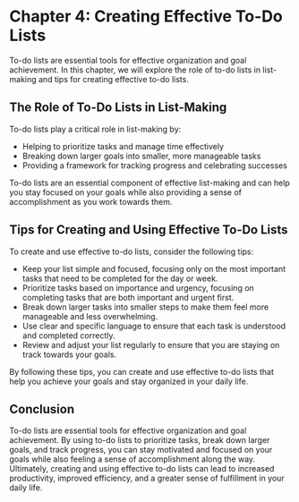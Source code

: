 Chapter 4: Creating Effective To-Do Lists
=========================================

To-do lists are essential tools for effective organization and goal achievement. In this chapter, we will explore the role of to-do lists in list-making and tips for creating effective to-do lists.

The Role of To-Do Lists in List-Making
--------------------------------------

To-do lists play a critical role in list-making by:

* Helping to prioritize tasks and manage time effectively
* Breaking down larger goals into smaller, more manageable tasks
* Providing a framework for tracking progress and celebrating successes

To-do lists are an essential component of effective list-making and can help you stay focused on your goals while also providing a sense of accomplishment as you work towards them.

Tips for Creating and Using Effective To-Do Lists
-------------------------------------------------

To create and use effective to-do lists, consider the following tips:

* Keep your list simple and focused, focusing only on the most important tasks that need to be completed for the day or week.
* Prioritize tasks based on importance and urgency, focusing on completing tasks that are both important and urgent first.
* Break down larger tasks into smaller steps to make them feel more manageable and less overwhelming.
* Use clear and specific language to ensure that each task is understood and completed correctly.
* Review and adjust your list regularly to ensure that you are staying on track towards your goals.

By following these tips, you can create and use effective to-do lists that help you achieve your goals and stay organized in your daily life.

Conclusion
----------

To-do lists are essential tools for effective organization and goal achievement. By using to-do lists to prioritize tasks, break down larger goals, and track progress, you can stay motivated and focused on your goals while also feeling a sense of accomplishment along the way. Ultimately, creating and using effective to-do lists can lead to increased productivity, improved efficiency, and a greater sense of fulfillment in your daily life.
